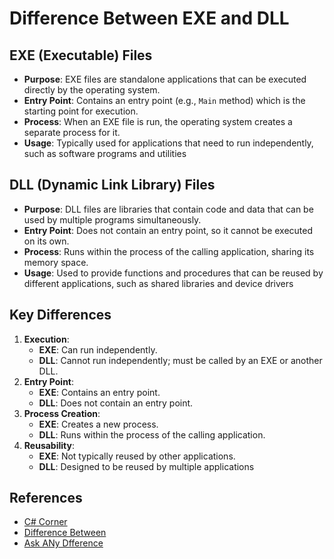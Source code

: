 # Difference Between EXE and DLL

## EXE (Executable) Files

- **Purpose**: EXE files are standalone applications that can be executed directly by the operating system.
- **Entry Point**: Contains an entry point (e.g., `Main` method) which is the starting point for execution.
- **Process**: When an EXE file is run, the operating system creates a separate process for it.
- **Usage**: Typically used for applications that need to run independently, such as software programs and utilities

## DLL (Dynamic Link Library) Files

- **Purpose**: DLL files are libraries that contain code and data that can be used by multiple programs simultaneously.
- **Entry Point**: Does not contain an entry point, so it cannot be executed on its own.
- **Process**: Runs within the process of the calling application, sharing its memory space.
- **Usage**: Used to provide functions and procedures that can be reused by different applications, such as shared libraries and device drivers

## Key Differences

1. **Execution**:
   - **EXE**: Can run independently.
   - **DLL**: Cannot run independently; must be called by an EXE or another DLL.
2. **Entry Point**:
   - **EXE**: Contains an entry point.
   - **DLL**: Does not contain an entry point.
3. **Process Creation**:
   - **EXE**: Creates a new process.
   - **DLL**: Runs within the process of the calling application.
4. **Reusability**:
   - **EXE**: Not typically reused by other applications.
   - **DLL**: Designed to be reused by multiple applications

## References

- [C# Corner][1]
- [Difference Between][2]
- [Ask ANy Dfference][3]

[//]:# (Comments)
  [1]:(https://www.c-sharpcorner.com/blogs/difference-between-dll-and-exe)
  [2]:(https://www.differencebetween.net/technology/difference-between-exe-and-dll/)
  [3]:(https://askanydifference.com/difference-between-exe-and-dll/).
